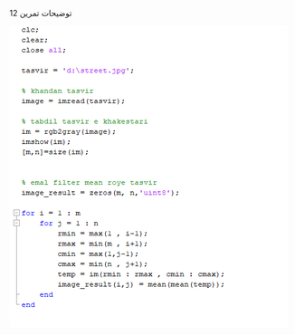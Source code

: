 <div dir="rtl">
  
  
  </div>
  
  توضيحات تمرين 12
  
  ![توضيحات تمرين ](https://github.com/semnan-university-ai/image-processing-class/blob/main/excersiecs/Homayontoosy/12/tozih%201.png)


